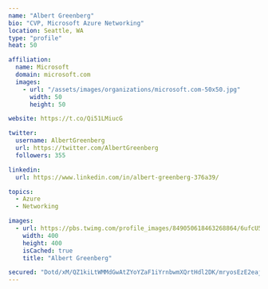 ```yaml
---
name: "Albert Greenberg"
bio: "CVP, Microsoft Azure Networking"
location: Seattle, WA
type: "profile"
heat: 50

affiliation:
  name: Microsoft
  domain: microsoft.com
  images:
    - url: "/assets/images/organizations/microsoft.com-50x50.jpg"
      width: 50
      height: 50

website: https://t.co/Qi51LMiucG

twitter:
  username: AlbertGreenberg
  url: https://twitter.com/AlbertGreenberg
  followers: 355

linkedin:
  url: https://www.linkedin.com/in/albert-greenberg-376a39/

topics:
  - Azure
  - Networking

images:
  - url: https://pbs.twimg.com/profile_images/849050618463268864/6ufcU51W_400x400.jpg
    width: 400
    height: 400
    isCached: true
    title: "Albert Greenberg"

secured: "Dotd/xM/QZ1kiLtWMMdGwAtZYoYZaF1iYrnbwmXQrtHdl2DK/mryosEzE2eaj0AUQTfKRu8Rptqp8NR7YIUqJdbixDip2HIVsVbIUJ9oy1D88TLR3JD6Ey6zpFAEJIye2ON/rMrsnHjeqXDhAFN1A6cMFuaIjbCp/70eFETRi3JWSPxUhCttA5GbZN8LAt/oqid08T9h3A9nnOrLsw6enDSlsMX7NyJfxDXkJfOFBZI1b0enjCsowdpac2i3lzi/GVGXunPMnE/niXpPfMPJ+5JG09xIFZ2r2CZ4/8j35gjej6WqO0XY2RNb//bnL9OvzAkkHJHsik0+Ie1S6Sc6UG73Wtbom9kYzuJncEFqQHn8ur12FeUFf/oyfILYbcXRfyZRbaHQcWSZ2AeHOLUViw==;yajTZhUeFiVAjgVJUBBmWw=="
---
```


